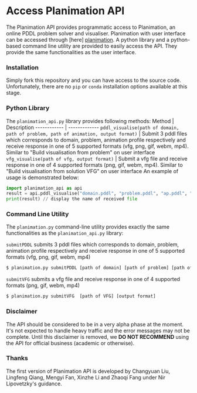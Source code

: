 # Access Planimation API

The Planimation API provides programmatic access to Planimation, an online PDDL problem solver and visualiser. Planimation with user interface can be accessed through [here] [planimation]. A python library and a python-based command line utility are provided to easily access the API. They provide the same functionalities as the user interface.

### Installation
Simply fork this repository and you can have access to the source code. Unfortunately, there are no `pip` or `conda` installation options available at this stage.

### Python Library

The `planimation_api.py` library provides following methods:
Method | Description
------------ | -------------
`pddl_visualise(path of domain, path of problem, path of animation, output format)` | Submit 3 pddl files which corresponds to domain, problem, animation profile respectively and receive response in one of 5 supported formats (vfg, png, gif, webm, mp4). Similar to "Build visualisation from problem" on user interface
`vfg_visualise(path of vfg, output format)` | Submit a vfg file and receive response in one of 4 supported formats (png, gif, webm, mp4). Similar to "Build visualisation from solution VFG" on user interface
An example of usage is demonstrated below:
```python
import planimation_api as api
result = api.pddl_visualise("domain.pddl", "problem.pddl", "ap.pddl", "mp4")
print(result) // display the name of received file
```

### Command Line Utility

The `planimation.py` command-line utility provides exactly the same functionalities as the `planimation_api.py` library:

`submitPDDL` submits 3 pddl files which corresponds to domain, problem, animation profile respectively and receive response in one of 5 supported formats (vfg, png, gif, webm, mp4)
```sh
$ planimation.py submitPDDL [path of domain] [path of problem] [path of animation profile] [output format]
```
`submitVFG` submits a vfg file and receive response in one of 4 supported formats (png, gif, webm, mp4)
```sh
$ planimation.py submitVFG  [path of VFG] [output format]                
```

### Disclaimer
The API should be considered to be in a very alpha phase at the moment. It's not expected to handle heavy traffic and the error messages may not be complete. Until this disclaimer is removed, we **DO NOT RECOMMEND** using the API for official business (academic or otherwise).

### Thanks
The first version of Planimation API is developed by Changyuan Liu, Lingfeng Qiang, Mengyi Fan, Xinzhe Li and Zhaoqi Fang under Nir Lipovetzky's guidance.

[//]: # 
   [planimation]:<https://planimation.planning.domains/>
